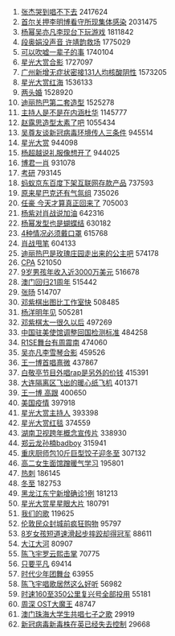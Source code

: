1. [张杰哭到唱不下去](https://s.weibo.com/weibo?q=%E5%BC%A0%E6%9D%B0%E5%93%AD%E5%88%B0%E5%94%B1%E4%B8%8D%E4%B8%8B%E5%8E%BB&Refer=top) 2417624
1. [首尔关押李明博看守所现集体感染](https://s.weibo.com/weibo?q=%23%E9%A6%96%E5%B0%94%E5%85%B3%E6%8A%BC%E6%9D%8E%E6%98%8E%E5%8D%9A%E7%9C%8B%E5%AE%88%E6%89%80%E7%8E%B0%E9%9B%86%E4%BD%93%E6%84%9F%E6%9F%93%23&Refer=top) 2031475
1. [杨幂吴亦凡李现台下玩游戏](https://s.weibo.com/weibo?q=%23%E6%9D%A8%E5%B9%82%E5%90%B4%E4%BA%A6%E5%87%A1%E6%9D%8E%E7%8E%B0%E5%8F%B0%E4%B8%8B%E7%8E%A9%E6%B8%B8%E6%88%8F%23&Refer=top) 1811842
1. [段奥娟没声音 许靖韵救场](https://s.weibo.com/weibo?q=%E6%AE%B5%E5%A5%A5%E5%A8%9F%E6%B2%A1%E5%A3%B0%E9%9F%B3%20%E8%AE%B8%E9%9D%96%E9%9F%B5%E6%95%91%E5%9C%BA&Refer=top) 1775029
1. [可以吹嘘一辈子的事](https://s.weibo.com/weibo?q=%23%E5%8F%AF%E4%BB%A5%E5%90%B9%E5%98%98%E4%B8%80%E8%BE%88%E5%AD%90%E7%9A%84%E4%BA%8B%23&Refer=top) 1740104
1. [星光大赏合影](https://s.weibo.com/weibo?q=%23%E6%98%9F%E5%85%89%E5%A4%A7%E8%B5%8F%E5%90%88%E5%BD%B1%23&Refer=top) 1727097
1. [广州新增无症状密接131人均核酸阴性](https://s.weibo.com/weibo?q=%23%E5%B9%BF%E5%B7%9E%E6%96%B0%E5%A2%9E%E6%97%A0%E7%97%87%E7%8A%B6%E5%AF%86%E6%8E%A5131%E4%BA%BA%E5%9D%87%E6%A0%B8%E9%85%B8%E9%98%B4%E6%80%A7%23&Refer=top) 1573205
1. [星光大赏红海](https://s.weibo.com/weibo?q=%23%E6%98%9F%E5%85%89%E5%A4%A7%E8%B5%8F%E7%BA%A2%E6%B5%B7%23&Refer=top) 1536133
1. [两头婚](https://s.weibo.com/weibo?q=%23%E4%B8%A4%E5%A4%B4%E5%A9%9A%23&Refer=top) 1528920
1. [迪丽热巴第二套造型](https://s.weibo.com/weibo?q=%23%E8%BF%AA%E4%B8%BD%E7%83%AD%E5%B7%B4%E7%AC%AC%E4%BA%8C%E5%A5%97%E9%80%A0%E5%9E%8B%23&Refer=top) 1525278
1. [主持人是不是在内涵杜华](https://s.weibo.com/weibo?q=%23%E4%B8%BB%E6%8C%81%E4%BA%BA%E6%98%AF%E4%B8%8D%E6%98%AF%E5%9C%A8%E5%86%85%E6%B6%B5%E6%9D%9C%E5%8D%8E%23&Refer=top) 1145777
1. [赵露思造型太素了吧](https://s.weibo.com/weibo?q=%23%E8%B5%B5%E9%9C%B2%E6%80%9D%E9%80%A0%E5%9E%8B%E5%A4%AA%E7%B4%A0%E4%BA%86%E5%90%A7%23&Refer=top) 1055434
1. [吴尊友谈新冠病毒环境传人三条件](https://s.weibo.com/weibo?q=%23%E5%90%B4%E5%B0%8A%E5%8F%8B%E8%B0%88%E6%96%B0%E5%86%A0%E7%97%85%E6%AF%92%E7%8E%AF%E5%A2%83%E4%BC%A0%E4%BA%BA%E4%B8%89%E6%9D%A1%E4%BB%B6%23&Refer=top) 945514
1. [星光大赏](https://s.weibo.com/weibo?q=%E6%98%9F%E5%85%89%E5%A4%A7%E8%B5%8F&Refer=top) 944098
1. [杨超越说礼服像想开了](https://s.weibo.com/weibo?q=%23%E6%9D%A8%E8%B6%85%E8%B6%8A%E8%AF%B4%E7%A4%BC%E6%9C%8D%E5%83%8F%E6%83%B3%E5%BC%80%E4%BA%86%23&Refer=top) 944025
1. [博君一肖](https://s.weibo.com/weibo?q=%E5%8D%9A%E5%90%9B%E4%B8%80%E8%82%96&Refer=top) 931078
1. [考研](https://s.weibo.com/weibo?q=%E8%80%83%E7%A0%94&Refer=top) 793145
1. [蚂蚁京东百度下架互联网存款产品](https://s.weibo.com/weibo?q=%23%E8%9A%82%E8%9A%81%E4%BA%AC%E4%B8%9C%E7%99%BE%E5%BA%A6%E4%B8%8B%E6%9E%B6%E4%BA%92%E8%81%94%E7%BD%91%E5%AD%98%E6%AC%BE%E4%BA%A7%E5%93%81%23&Refer=top) 737593
1. [原来星巴克还有气氛组](https://s.weibo.com/weibo?q=%23%E5%8E%9F%E6%9D%A5%E6%98%9F%E5%B7%B4%E5%85%8B%E8%BF%98%E6%9C%89%E6%B0%94%E6%B0%9B%E7%BB%84%23&Refer=top) 735026
1. [任豪 今天才算真正回来了](https://s.weibo.com/weibo?q=%E4%BB%BB%E8%B1%AA%20%E4%BB%8A%E5%A4%A9%E6%89%8D%E7%AE%97%E7%9C%9F%E6%AD%A3%E5%9B%9E%E6%9D%A5%E4%BA%86&Refer=top) 705003
1. [杨紫对肖战说加油](https://s.weibo.com/weibo?q=%23%E6%9D%A8%E7%B4%AB%E5%AF%B9%E8%82%96%E6%88%98%E8%AF%B4%E5%8A%A0%E6%B2%B9%23&Refer=top) 642316
1. [杨幂发型也是蝴蝶结](https://s.weibo.com/weibo?q=%23%E6%9D%A8%E5%B9%82%E5%8F%91%E5%9E%8B%E4%B9%9F%E6%98%AF%E8%9D%B4%E8%9D%B6%E7%BB%93%23&Refer=top) 630182
1. [4种情况必须戴口罩](https://s.weibo.com/weibo?q=%234%E7%A7%8D%E6%83%85%E5%86%B5%E5%BF%85%E9%A1%BB%E6%88%B4%E5%8F%A3%E7%BD%A9%23&Refer=top) 615768
1. [肖战甩笔](https://s.weibo.com/weibo?q=%23%E8%82%96%E6%88%98%E7%94%A9%E7%AC%94%23&Refer=top) 604133
1. [迪丽热巴是玫瑰庄园走出来的公主吧](https://s.weibo.com/weibo?q=%23%E8%BF%AA%E4%B8%BD%E7%83%AD%E5%B7%B4%E6%98%AF%E7%8E%AB%E7%91%B0%E5%BA%84%E5%9B%AD%E8%B5%B0%E5%87%BA%E6%9D%A5%E7%9A%84%E5%85%AC%E4%B8%BB%E5%90%A7%23&Refer=top) 574178
1. [CPA](https://s.weibo.com/weibo?q=CPA&Refer=top) 521050
1. [9岁男孩年收入近3000万美元](https://s.weibo.com/weibo?q=%239%E5%B2%81%E7%94%B7%E5%AD%A9%E5%B9%B4%E6%94%B6%E5%85%A5%E8%BF%913000%E4%B8%87%E7%BE%8E%E5%85%83%23&Refer=top) 516678
1. [澳门回归21周年](https://s.weibo.com/weibo?q=%23%E6%BE%B3%E9%97%A8%E5%9B%9E%E5%BD%9221%E5%91%A8%E5%B9%B4%23&Refer=top) 515442
1. [张旸](https://s.weibo.com/weibo?q=%E5%BC%A0%E6%97%B8&Refer=top) 514707
1. [邓紫棋出图比工作室快](https://s.weibo.com/weibo?q=%23%E9%82%93%E7%B4%AB%E6%A3%8B%E5%87%BA%E5%9B%BE%E6%AF%94%E5%B7%A5%E4%BD%9C%E5%AE%A4%E5%BF%AB%23&Refer=top) 508485
1. [杨洋明年见](https://s.weibo.com/weibo?q=%E6%9D%A8%E6%B4%8B%E6%98%8E%E5%B9%B4%E8%A7%81&Refer=top) 505281
1. [邓紫棋太一很久以后](https://s.weibo.com/weibo?q=%23%E9%82%93%E7%B4%AB%E6%A3%8B%E5%A4%AA%E4%B8%80%E5%BE%88%E4%B9%85%E4%BB%A5%E5%90%8E%23&Refer=top) 497269
1. [中国驻美使馆调整回国检测标准](https://s.weibo.com/weibo?q=%23%E4%B8%AD%E5%9B%BD%E9%A9%BB%E7%BE%8E%E4%BD%BF%E9%A6%86%E8%B0%83%E6%95%B4%E5%9B%9E%E5%9B%BD%E6%A3%80%E6%B5%8B%E6%A0%87%E5%87%86%23&Refer=top) 484258
1. [R1SE舞台有周震南](https://s.weibo.com/weibo?q=%23R1SE%E8%88%9E%E5%8F%B0%E6%9C%89%E5%91%A8%E9%9C%87%E5%8D%97%23&Refer=top) 474060
1. [吴亦凡李雪琴合影](https://s.weibo.com/weibo?q=%23%E5%90%B4%E4%BA%A6%E5%87%A1%E6%9D%8E%E9%9B%AA%E7%90%B4%E5%90%88%E5%BD%B1%23&Refer=top) 459526
1. [王一博首唱熹微](https://s.weibo.com/weibo?q=%23%E7%8E%8B%E4%B8%80%E5%8D%9A%E9%A6%96%E5%94%B1%E7%86%B9%E5%BE%AE%23&Refer=top) 437867
1. [白敬亭节目外唱rap是另外的价钱](https://s.weibo.com/weibo?q=%23%E7%99%BD%E6%95%AC%E4%BA%AD%E8%8A%82%E7%9B%AE%E5%A4%96%E5%94%B1rap%E6%98%AF%E5%8F%A6%E5%A4%96%E7%9A%84%E4%BB%B7%E9%92%B1%23&Refer=top) 415391
1. [大连隔离区飞出的暖心纸飞机](https://s.weibo.com/weibo?q=%23%E5%A4%A7%E8%BF%9E%E9%9A%94%E7%A6%BB%E5%8C%BA%E9%A3%9E%E5%87%BA%E7%9A%84%E6%9A%96%E5%BF%83%E7%BA%B8%E9%A3%9E%E6%9C%BA%23&Refer=top) 401371
1. [王一博 高跟](https://s.weibo.com/weibo?q=%E7%8E%8B%E4%B8%80%E5%8D%9A%20%E9%AB%98%E8%B7%9F&Refer=top) 400650
1. [美国疫情](https://s.weibo.com/weibo?q=%E7%BE%8E%E5%9B%BD%E7%96%AB%E6%83%85&Refer=top) 397918
1. [星光大赏主持人](https://s.weibo.com/weibo?q=%E6%98%9F%E5%85%89%E5%A4%A7%E8%B5%8F%E4%B8%BB%E6%8C%81%E4%BA%BA&Refer=top) 393398
1. [星光大赏红毯](https://s.weibo.com/weibo?q=%23%E6%98%9F%E5%85%89%E5%A4%A7%E8%B5%8F%E7%BA%A2%E6%AF%AF%23&Refer=top) 374559
1. [湖南卫视跨年概念宣传片](https://s.weibo.com/weibo?q=%23%E6%B9%96%E5%8D%97%E5%8D%AB%E8%A7%86%E8%B7%A8%E5%B9%B4%E6%A6%82%E5%BF%B5%E5%AE%A3%E4%BC%A0%E7%89%87%23&Refer=top) 338930
1. [郑云龙孙楠badboy](https://s.weibo.com/weibo?q=%23%E9%83%91%E4%BA%91%E9%BE%99%E5%AD%99%E6%A5%A0badboy%23&Refer=top) 315941
1. [重庆厨师包10斤巨型饺子迎冬至](https://s.weibo.com/weibo?q=%E9%87%8D%E5%BA%86%E5%8E%A8%E5%B8%88%E5%8C%8510%E6%96%A4%E5%B7%A8%E5%9E%8B%E9%A5%BA%E5%AD%90%E8%BF%8E%E5%86%AC%E8%87%B3&Refer=top) 307132
1. [高二女生面馆蹭暖气学习](https://s.weibo.com/weibo?q=%23%E9%AB%98%E4%BA%8C%E5%A5%B3%E7%94%9F%E9%9D%A2%E9%A6%86%E8%B9%AD%E6%9A%96%E6%B0%94%E5%AD%A6%E4%B9%A0%23&Refer=top) 195801
1. [热刺](https://s.weibo.com/weibo?q=%E7%83%AD%E5%88%BA&Refer=top) 186145
1. [冬至](https://s.weibo.com/weibo?q=%E5%86%AC%E8%87%B3&Refer=top) 182753
1. [黑龙江东宁新增确诊1例](https://s.weibo.com/weibo?q=%23%E9%BB%91%E9%BE%99%E6%B1%9F%E4%B8%9C%E5%AE%81%E6%96%B0%E5%A2%9E%E7%A1%AE%E8%AF%8A1%E4%BE%8B%23&Refer=top) 181213
1. [星光大赏星星眼大片](https://s.weibo.com/weibo?q=%23%E6%98%9F%E5%85%89%E5%A4%A7%E8%B5%8F%E6%98%9F%E6%98%9F%E7%9C%BC%E5%A4%A7%E7%89%87%23&Refer=top) 180791
1. [我们的歌](https://s.weibo.com/weibo?q=%E6%88%91%E4%BB%AC%E7%9A%84%E6%AD%8C&Refer=top) 119625
1. [伦敦民众封城前疯狂购物](https://s.weibo.com/weibo?q=%E4%BC%A6%E6%95%A6%E6%B0%91%E4%BC%97%E5%B0%81%E5%9F%8E%E5%89%8D%E7%96%AF%E7%8B%82%E8%B4%AD%E7%89%A9&Refer=top) 95797
1. [8岁女孩短道速滑起步摔跤却得冠军](https://s.weibo.com/weibo?q=%238%E5%B2%81%E5%A5%B3%E5%AD%A9%E7%9F%AD%E9%81%93%E9%80%9F%E6%BB%91%E8%B5%B7%E6%AD%A5%E6%91%94%E8%B7%A4%E5%8D%B4%E5%BE%97%E5%86%A0%E5%86%9B%23&Refer=top) 88611
1. [大江大河](https://s.weibo.com/weibo?q=%E5%A4%A7%E6%B1%9F%E5%A4%A7%E6%B2%B3&Refer=top) 80907
1. [陈飞宇罗云熙击掌](https://s.weibo.com/weibo?q=%E9%99%88%E9%A3%9E%E5%AE%87%E7%BD%97%E4%BA%91%E7%86%99%E5%87%BB%E6%8E%8C&Refer=top) 70775
1. [只要平凡](https://s.weibo.com/weibo?q=%E5%8F%AA%E8%A6%81%E5%B9%B3%E5%87%A1&Refer=top) 69414
1. [时代少年团舞台](https://s.weibo.com/weibo?q=%23%E6%97%B6%E4%BB%A3%E5%B0%91%E5%B9%B4%E5%9B%A2%E8%88%9E%E5%8F%B0%23&Refer=top) 63955
1. [陈飞宇唱歌居然这么好听](https://s.weibo.com/weibo?q=%23%E9%99%88%E9%A3%9E%E5%AE%87%E5%94%B1%E6%AD%8C%E5%B1%85%E7%84%B6%E8%BF%99%E4%B9%88%E5%A5%BD%E5%90%AC%23&Refer=top) 56982
1. [时速160至350公里复兴号全部投用](https://s.weibo.com/weibo?q=%23%E6%97%B6%E9%80%9F160%E8%87%B3350%E5%85%AC%E9%87%8C%E5%A4%8D%E5%85%B4%E5%8F%B7%E5%85%A8%E9%83%A8%E6%8A%95%E7%94%A8%23&Refer=top) 55181
1. [周深 OST大魔王](https://s.weibo.com/weibo?q=%E5%91%A8%E6%B7%B1%20OST%E5%A4%A7%E9%AD%94%E7%8E%8B&Refer=top) 48747
1. [澳门珠海大学生共唱七子之歌](https://s.weibo.com/weibo?q=%23%E6%BE%B3%E9%97%A8%E7%8F%A0%E6%B5%B7%E5%A4%A7%E5%AD%A6%E7%94%9F%E5%85%B1%E5%94%B1%E4%B8%83%E5%AD%90%E4%B9%8B%E6%AD%8C%23&Refer=top) 29919
1. [新冠病毒新毒株在英已经失去控制](https://s.weibo.com/weibo?q=%23%E6%96%B0%E5%86%A0%E7%97%85%E6%AF%92%E6%96%B0%E6%AF%92%E6%A0%AA%E5%9C%A8%E8%8B%B1%E5%B7%B2%E7%BB%8F%E5%A4%B1%E5%8E%BB%E6%8E%A7%E5%88%B6%23&Refer=top) 29668